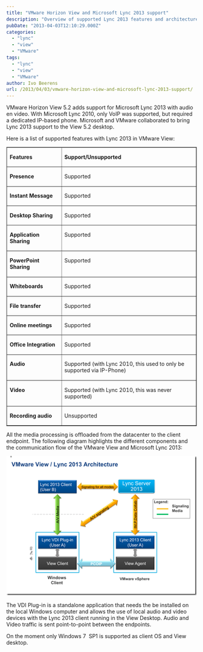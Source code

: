 ```yaml
---
title: "VMware Horizon View and Microsoft Lync 2013 support"
description: "Overview of supported Lync 2013 features and architecture in VMware Horizon View 5.2."
pubDate: "2013-04-03T12:10:29.000Z"
categories: 
  - "lync"
  - "view"
  - "VMware"
tags: 
  - "lync"
  - "view"
  - "VMware"
author: Ivo Beerens
url: /2013/04/03/vmware-horizon-view-and-microsoft-lync-2013-support/
---
```


VMware Horizon View 5.2 adds support for Microsoft Lync 2013 with audio en video. With Microsoft Lync 2010, only VoIP was supported, but required a dedicated IP-based phone. Microsoft and VMware collaborated to bring Lync 2013 support to the View 5.2 desktop.

Here is a list of supported features with Lync 2013 in VMware View:

<table border="1" cellspacing="0" cellpadding="0"><tbody><tr><td valign="top" width="151"><p><b>Features</b></p></td><td valign="top" width="439"><p><b>Support/Unsupported</b></p></td></tr><tr><td valign="top" width="151"><p><b>Presence</b></p></td><td valign="top" width="439"><p>Supported</p></td></tr><tr><td valign="top" width="151"><p><b>Instant Message</b></p></td><td valign="top" width="439"><p>Supported</p></td></tr><tr><td valign="top" width="151"><p><b>Desktop Sharing</b></p></td><td valign="top" width="439"><p>Supported</p></td></tr><tr><td valign="top" width="151"><p><b>Application Sharing</b></p></td><td valign="top" width="439"><p>Supported</p></td></tr><tr><td valign="top" width="151"><p><b>PowerPoint Sharing</b></p></td><td valign="top" width="439"><p>Supported</p></td></tr><tr><td valign="top" width="151"><p><b>Whiteboards</b></p></td><td valign="top" width="439"><p>Supported</p></td></tr><tr><td valign="top" width="151"><p><b>File transfer</b></p></td><td valign="top" width="439"><p>Supported</p></td></tr><tr><td valign="top" width="151"><p><b>Online meetings</b></p></td><td valign="top" width="439"><p>Supported</p></td></tr><tr><td valign="top" width="151"><p><b>Office Integration</b></p></td><td valign="top" width="439"><p>Supported</p></td></tr><tr><td valign="top" width="151"><p><b>Audio</b></p></td><td valign="top" width="439"><p>Supported (with Lync 2010, this used to only be supported via IP-Phone)</p></td></tr><tr><td valign="top" width="151"><p><b>Video</b></p></td><td valign="top" width="439"><p>Supported (with Lync 2010, this was never supported)</p></td></tr><tr><td valign="top" width="151"><p><b>Recording audio</b></p></td><td valign="top" width="439"><p>Unsupported</p></td></tr></tbody></table>

All the media processing is offloaded from the datacenter to the client endpoint. The following diagram highlights the different components and the communication flow of the VMware View and Microsoft Lync 2013:

[![image](images/image_thumb.png "image")](images/image.png)

The VDI Plug-in is a standalone application that needs the be installed on the local Windows computer and allows the use of local audio and video devices with the Lync 2013 client running in the View Desktop. Audio and Video traffic is sent point-to-point between the endpoints.

On the moment only Windows 7  SP1 is supported as client OS and View desktop.